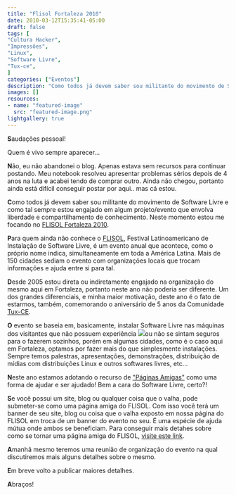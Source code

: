 ```yaml
---
title: "Flisol Fortaleza 2010"
date: 2010-03-12T15:35:41-05:00
draft: false
tags: [
"Cultura Hacker",
"Impressões",
"Linux",
"Software Livre",
"Tux-ce",
]
categories: ["Eventos"]
description: "Como todos já devem saber sou militante do movimento de Software Livre e como tal sempre estou engajado em algum projeto/evento que envolva liberdade e compartilhamento de conhecimento. Neste momento estou me focando no FLISOL Fortaleza 2010."
images: []
resources:
- name: "featured-image"
  src: "featured-image.png"
lightgallery: true
---
```

**S**audações pessoal!

Quem é vivo sempre aparecer...

**N**ão, eu não abandonei o blog. Apenas estava sem recursos para continuar postando. Meu notebook resolveu apresentar problemas sérios depois de 4 anos na luta e acabei tendo de comprar outro. Ainda não chegou, portanto ainda está difícil conseguir postar por aqui.. mas cá estou.

<!--more-->

**C**omo todos já devem saber sou militante do movimento de Software Livre e como tal sempre estou engajado em algum projeto/evento que envolva liberdade e compartilhamento de conhecimento. Neste momento estou me focando no [FLISOL Fortaleza 2010](https://flisolceara.net).

**P**ara quem ainda não conhece o [FLISOL](https://www.flisol.net/), Festival Latinoamericano de Instalação de Software Livre, é um evento anual que acontece, como o próprio nome indica, simultaneamente em toda a América Latina. Mais de 150 cidades sediam o evento com organizações locais que trocam informações e ajuda entre si para tal.

**D**esde 2005 estou direta ou indiretamente engajado na organização do mesmo aqui em Fortaleza, portanto neste ano não poderia ser diferente. Um dos grandes diferenciais, e minha maior motivação, deste ano é o fato de estarmos, também, comemorando o aniversário de 5 anos da Comunidade [Tux-CE](https://www.tux-ce.org).

**O** evento se baseia em, basicamente, instalar Software Livre nas máquinas dos visitantes que não possuem experiência ![](https://flisolceara.net/FLISOL2010/banners/azul_180x150.png)ou não se sintam seguros para o fazerem sozinhos, porém em algumas cidades, como é o caso aqui em Fortaleza, optamos por fazer mais do que simplesmente instalações. Sempre temos palestras, apresentações, demonstrações, distribuição de mídias com distribuições Linux e outros softwares livres, etc...

**N**este ano estamos adotando o recurso de ["Páginas Amigas"](https://flisolceara.net/FLISOL2010/?page_id=29) como uma forma de ajudar e ser ajudado! Bem a cara do Software Livre, certo?!

**S**e você possui um site, blog ou qualquer coisa que o valha, pode submeter-se como uma página amiga do FLISOL. Com isso você terá um banner de seu site, blog ou coisa que o valha exposto em nossa página do FLISOL em troca de um banner do evento no seu. É uma espécie de ajuda mútua onde ambos se beneficiam. Para conseguir mais detahes sobre como se tornar uma página amiga do FLISOL, [visite este link](https://flisolceara.net/FLISOL2010/?page_id=29).

**A**manhã mesmo teremos uma reunião de organização do evento na qual discutiremos mais alguns detalhes sobre o mesmo.

**E**m breve volto a publicar maiores detalhes.

**A**braços!
